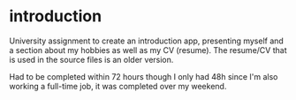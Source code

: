 # introduction
University assignment to create an introduction app, presenting myself and a section about my hobbies as well as my CV (resume). The resume/CV that is used in the source files is an older version.

Had to be completed within 72 hours though I only had 48h since I'm also working a full-time job, it was completed over my weekend.
